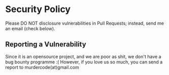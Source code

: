 # Security Policy

Please DO NOT disclosure vulnerabilities in Pull Requests; instead, send me an email (check below).

## Reporting a Vulnerability

Since it is an opensource project, and we are poor as shit, we don't have a bug bounty programme :(
However, if you love us so much, you can send a report to murdercode(at)gmail.com
